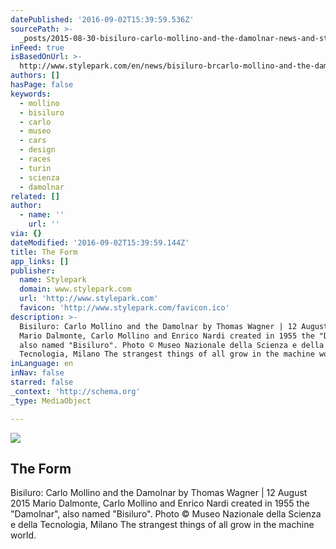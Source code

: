```yaml
---
datePublished: '2016-09-02T15:39:59.536Z'
sourcePath: >-
  _posts/2015-08-30-bisiluro-carlo-mollino-and-the-damolnar-news-and-stories-at.md
inFeed: true
isBasedOnUrl: >-
  http://www.stylepark.com/en/news/bisiluro-brcarlo-mollino-and-the-damolnar/361247
authors: []
hasPage: false
keywords:
  - mollino
  - bisiluro
  - carlo
  - museo
  - cars
  - design
  - races
  - turin
  - scienza
  - damolnar
related: []
author:
  - name: ''
    url: ''
via: {}
dateModified: '2016-09-02T15:39:59.144Z'
title: The Form
app_links: []
publisher:
  name: Stylepark
  domain: www.stylepark.com
  url: 'http://www.stylepark.com'
  favicon: 'http://www.stylepark.com/favicon.ico'
description: >-
  Bisiluro: Carlo Mollino and the Damolnar by Thomas Wagner | 12 August 2015
  Mario Dalmonte, Carlo Mollino and Enrico Nardi created in 1955 the "Damolnar",
  also named "Bisiluro". Photo © Museo Nazionale della Scienza e della
  Tecnologia, Milano The strangest things of all grow in the machine world.
inLanguage: en
inNav: false
starred: false
_context: 'http://schema.org'
_type: MediaObject

---
```

<article style=""><img src="https://s3-us-west-2.amazonaws.com/the-grid-img/p/76e0f46839fe7523e4d4f053e89ecaa74ad31b07.jpg" /><h1>The Form</h1><p>Bisiluro: Carlo Mollino and the Damolnar by Thomas Wagner | 12 August 2015 Mario Dalmonte, Carlo Mollino and Enrico Nardi created in 1955 the "Damolnar", also named "Bisiluro". Photo © Museo Nazionale della Scienza e della Tecnologia, Milano The strangest things of all grow in the machine world.</p></article>